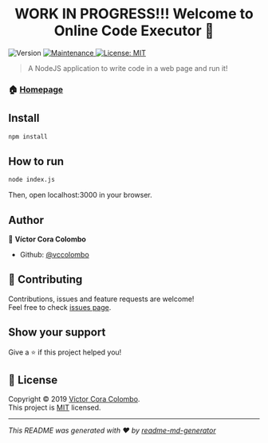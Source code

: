 <h1 align="center">WORK IN PROGRESS!!! Welcome to Online Code Executor 👋</h1>
<p>
  <img alt="Version" src="https://img.shields.io/badge/version-1.0.0-blue.svg?cacheSeconds=2592000" />
  <a href="https://github.com/vccolombo/online-code-executor/graphs/commit-activity" target="_blank">
    <img alt="Maintenance" src="https://img.shields.io/badge/Maintained%3F-yes-green.svg" />
  </a>
  <a href="https://github.com/vccolombo/online-code-executor/blob/master/LICENSE" target="_blank">
    <img alt="License: MIT" src="https://img.shields.io/badge/License-MIT-yellow.svg" />
  </a>
</p>

> A NodeJS application to write code in a web page and run it!

### 🏠 [Homepage](https://github.com/vccolombo/online-code-executor)

## Install

```sh
npm install
```

## How to run

```sh
node index.js
```

Then, open localhost:3000 in your browser.

## Author

👤 **Víctor Cora Colombo**

* Github: [@vccolombo](https://github.com/vccolombo)

## 🤝 Contributing

Contributions, issues and feature requests are welcome!<br />Feel free to check [issues page](https://github.com/vccolombo/online-code-executor/issues).

## Show your support

Give a ⭐️ if this project helped you!

## 📝 License

Copyright © 2019 [Víctor Cora Colombo](https://github.com/vccolombo).<br />
This project is [MIT](https://github.com/vccolombo/online-code-executor/blob/master/LICENSE) licensed.

***
_This README was generated with ❤️ by [readme-md-generator](https://github.com/kefranabg/readme-md-generator)_
